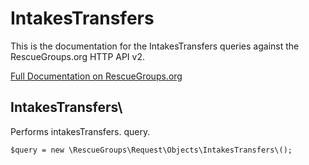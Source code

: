 # IntakesTransfers

This is the documentation for the IntakesTransfers queries against the RescueGroups.org HTTP API v2.

[Full Documentation on RescueGroups.org](https://userguide.rescuegroups.org/display/APIDG/Object+definitions#Objectdefinitions-intakesTransfers)

## IntakesTransfers\

Performs intakesTransfers. query.

    $query = new \RescueGroups\Request\Objects\IntakesTransfers\();


